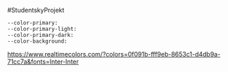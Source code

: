 #StudentskyProjekt 



```
--color-primary:
--color-primary-light:
--color-primary-dark:
--color-background:

```

https://www.realtimecolors.com/?colors=0f091b-fff9eb-8653c1-d4db9a-71cc7a&fonts=Inter-Inter
